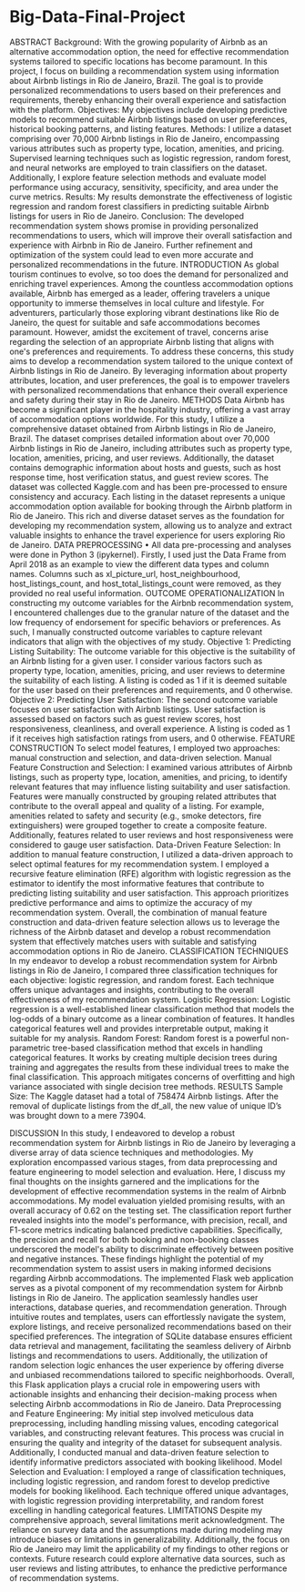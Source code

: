 # Big-Data-Final-Project
ABSTRACT
Background: With the growing popularity of Airbnb as an alternative accommodation option, the need for effective recommendation systems tailored to specific locations has become paramount. In this project, I focus on building a recommendation system using information about Airbnb listings in Rio de Janeiro, Brazil. The goal is to provide personalized recommendations to users based on their preferences and requirements, thereby enhancing their overall experience and satisfaction with the platform. Objectives: My objectives include developing predictive models to recommend suitable Airbnb listings based on user preferences, historical booking patterns, and listing features. Methods: I utilize a dataset comprising over 70,000 Airbnb listings in Rio de Janeiro, encompassing various attributes such as property type, location, amenities, and pricing. Supervised learning techniques such as logistic regression, random forest, and neural networks are employed to train classifiers on the dataset. Additionally, I explore feature selection methods and evaluate model performance using accuracy, sensitivity, specificity, and area under the curve metrics. Results: My results demonstrate the effectiveness of logistic regression and random forest classifiers in predicting suitable Airbnb listings for users in Rio de Janeiro. Conclusion: The developed recommendation system shows promise in providing personalized recommendations to users, which will improve their overall satisfaction and experience with Airbnb in Rio de Janeiro. Further refinement and optimization of the system could lead to even more accurate and personalized recommendations in the future.
INTRODUCTION
As global tourism continues to evolve, so too does the demand for personalized and enriching travel experiences. Among the countless accommodation options available, Airbnb has emerged as a leader, offering travelers a unique opportunity to immerse themselves in local culture and lifestyle. For adventurers, particularly those exploring vibrant destinations like Rio de Janeiro, the quest for suitable and safe accommodations becomes paramount. However, amidst the excitement of travel, concerns arise regarding the selection of an appropriate Airbnb listing that aligns with one's preferences and requirements. To address these concerns, this study aims to develop a recommendation system tailored to the unique context of Airbnb listings in Rio de Janeiro. By leveraging information about property attributes, location, and user preferences, the goal is to empower travelers with personalized recommendations that enhance their overall experience and safety during their stay in Rio de Janeiro.
METHODS
	Data 
Airbnb has become a significant player in the hospitality industry, offering a vast array of accommodation options worldwide. For this study, I utilize a comprehensive dataset obtained from Airbnb listings in Rio de Janeiro, Brazil. The dataset comprises detailed information about over 70,000 Airbnb listings in Rio de Janeiro, including attributes such as property type, location, amenities, pricing, and user reviews. Additionally, the dataset contains demographic information about hosts and guests, such as host response time, host verification status, and guest review scores. The dataset was collected Kaggle.com and has been pre-processed to ensure consistency and accuracy. Each listing in the dataset represents a unique accommodation option available for booking through the Airbnb platform in Rio de Janeiro. This rich and diverse dataset serves as the foundation for developing my recommendation system, allowing us to analyze and extract valuable insights to enhance the travel experience for users exploring Rio de Janeiro.
DATA PREPROCESSING
•	All data pre-processing and analyses were done in Python 3 (ipykernel). Firstly, I used just the Data Frame from April 2018 as an example to view the different data types and column names. Columns such as xl_picture_url, host_neighbourhood, host_listings_count, and host_total_listings_count were removed, as they provided no real useful information. 
OUTCOME OPERATIONALIZATION
In constructing my outcome variables for the Airbnb recommendation system, I encountered challenges due to the granular nature of the dataset and the low frequency of endorsement for specific behaviors or preferences. As such, I manually constructed outcome variables to capture relevant indicators that align with the objectives of my study.
Objective 1: Predicting Listing Suitability: The outcome variable for this objective is the suitability of an Airbnb listing for a given user. I consider various factors such as property type, location, amenities, pricing, and user reviews to determine the suitability of each listing. A listing is coded as 1 if it is deemed suitable for the user based on their preferences and requirements, and 0 otherwise.
Objective 2: Predicting User Satisfaction: The second outcome variable focuses on user satisfaction with Airbnb listings. User satisfaction is assessed based on factors such as guest review scores, host responsiveness, cleanliness, and overall experience. A listing is coded as 1 if it receives high satisfaction ratings from users, and 0 otherwise.
FEATURE CONSTRUCTION
To select model features, I employed two approaches: manual construction and selection, and data-driven selection.
Manual Feature Construction and Selection: I examined various attributes of Airbnb listings, such as property type, location, amenities, and pricing, to identify relevant features that may influence listing suitability and user satisfaction. Features were manually constructed by grouping related attributes that contribute to the overall appeal and quality of a listing. For example, amenities related to safety and security (e.g., smoke detectors, fire extinguishers) were grouped together to create a composite feature. Additionally, features related to user reviews and host responsiveness were considered to gauge user satisfaction.
Data-Driven Feature Selection: In addition to manual feature construction, I utilized a data-driven approach to select optimal features for my recommendation system. I employed a recursive feature elimination (RFE) algorithm with logistic regression as the estimator to identify the most informative features that contribute to predicting listing suitability and user satisfaction. This approach prioritizes predictive performance and aims to optimize the accuracy of my recommendation system.
Overall, the combination of manual feature construction and data-driven feature selection allows us to leverage the richness of the Airbnb dataset and develop a robust recommendation system that effectively matches users with suitable and satisfying accommodation options in Rio de Janeiro.
CLASSIFICATION TECHNIQUES
In my endeavor to develop a robust recommendation system for Airbnb listings in Rio de Janeiro, I compared three classification techniques for each objective: logistic regression, and random forest. Each technique offers unique advantages and insights, contributing to the overall effectiveness of my recommendation system.
Logistic Regression: Logistic regression is a well-established linear classification method that models the log-odds of a binary outcome as a linear combination of features. It handles categorical features well and provides interpretable output, making it suitable for my analysis. 
Random Forest: Random forest is a powerful non-parametric tree-based classification method that excels in handling categorical features. It works by creating multiple decision trees during training and aggregates the results from these individual trees to make the final classification. This approach mitigates concerns of overfitting and high variance associated with single decision tree methods. 
RESULTS
Sample Size: 
The Kaggle dataset had a total of 758474 Airbnb listings. After the removal of duplicate listings from the df_all, the new value of unique ID’s was brought down to a mere 73904. 

DISCUSSION
In this study, I endeavored to develop a robust recommendation system for Airbnb listings in Rio de Janeiro by leveraging a diverse array of data science techniques and methodologies. My exploration encompassed various stages, from data preprocessing and feature engineering to model selection and evaluation. Here, I discuss my final thoughts on the insights garnered and the implications for the development of effective recommendation systems in the realm of Airbnb accommodations.
My model evaluation yielded promising results, with an overall accuracy of 0.62 on the testing set. The classification report further revealed insights into the model's performance, with precision, recall, and F1-score metrics indicating balanced predictive capabilities. Specifically, the precision and recall for both booking and non-booking classes underscored the model's ability to discriminate effectively between positive and negative instances. These findings highlight the potential of my recommendation system to assist users in making informed decisions regarding Airbnb accommodations.
The implemented Flask web application serves as a pivotal component of my recommendation system for Airbnb listings in Rio de Janeiro. The application seamlessly handles user interactions, database queries, and recommendation generation. Through intuitive routes and templates, users can effortlessly navigate the system, explore listings, and receive personalized recommendations based on their specified preferences. The integration of SQLite database ensures efficient data retrieval and management, facilitating the seamless delivery of Airbnb listings and recommendations to users. Additionally, the utilization of random selection logic enhances the user experience by offering diverse and unbiased recommendations tailored to specific neighborhoods. Overall, this Flask application plays a crucial role in empowering users with actionable insights and enhancing their decision-making process when selecting Airbnb accommodations in Rio de Janeiro.
Data Preprocessing and Feature Engineering: My initial step involved meticulous data preprocessing, including handling missing values, encoding categorical variables, and constructing relevant features. This process was crucial in ensuring the quality and integrity of the dataset for subsequent analysis. Additionally, I conducted manual and data-driven feature selection to identify informative predictors associated with booking likelihood.
Model Selection and Evaluation: I employed a range of classification techniques, including logistic regression, and random forest to develop predictive models for booking likelihood. Each technique offered unique advantages, with logistic regression providing interpretability, and random forest excelling in handling categorical features. 
LIMITATIONS 
Despite my comprehensive approach, several limitations merit acknowledgment. The reliance on survey data and the assumptions made during modeling may introduce biases or limitations in generalizability. Additionally, the focus on Rio de Janeiro may limit the applicability of my findings to other regions or contexts. Future research could explore alternative data sources, such as user reviews and listing attributes, to enhance the predictive performance of recommendation systems.
